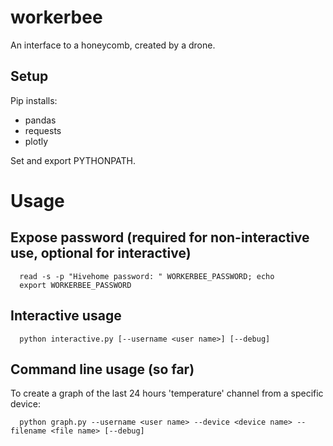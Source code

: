 # workerbee
An interface to a honeycomb, created by a drone.

## Setup

Pip installs:
 * pandas
 * requests
 * plotly

Set and export PYTHONPATH.

# Usage

## Expose password (required for non-interactive use, optional for interactive)

```
  read -s -p "Hivehome password: " WORKERBEE_PASSWORD; echo
  export WORKERBEE_PASSWORD
```

## Interactive usage

```
  python interactive.py [--username <user name>] [--debug]
```

## Command line usage (so far)

To create a graph of the last 24 hours 'temperature' channel from a specific device:

```
  python graph.py --username <user name> --device <device name> --filename <file name> [--debug]
```
